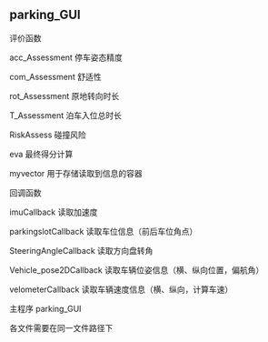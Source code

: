 ## parking_GUI

评价函数

acc_Assessment 停车姿态精度 

com_Assessment 舒适性

rot_Assessment 原地转向时长

T_Assessment 泊车入位总时长

RiskAssess 碰撞风险

eva 最终得分计算


myvector
用于存储读取到信息的容器


回调函数

imuCallback 读取加速度

parkingslotCallback 读取车位信息（前后车位角点）

SteeringAngleCallback 读取方向盘转角

Vehicle_pose2DCallback 读取车辆位姿信息（横、纵向位置，偏航角）  

velometerCallback 读取车辆速度信息（横、纵向，计算车速）


主程序
parking_GUI 



各文件需要在同一文件路径下
##

